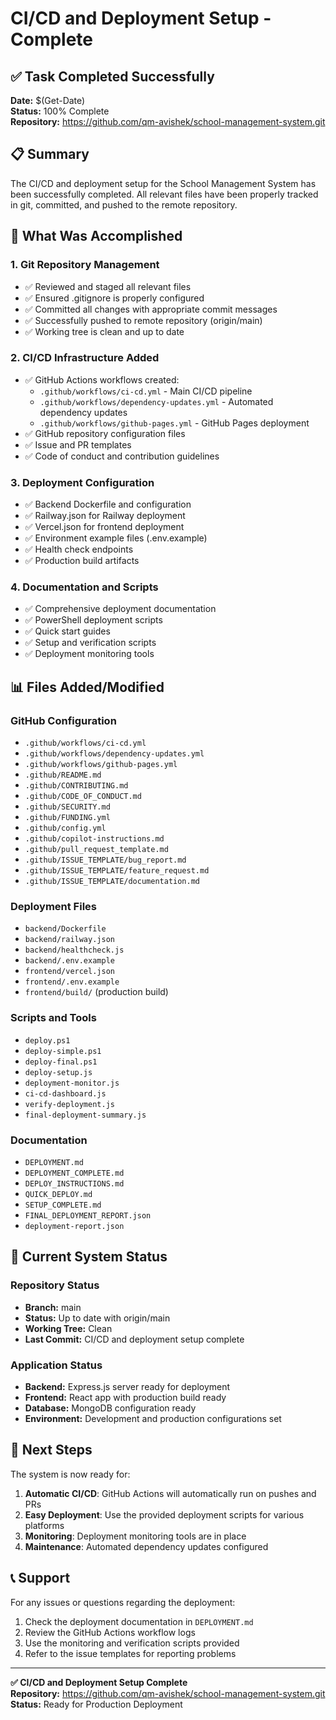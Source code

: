 # CI/CD and Deployment Setup - Complete

## ✅ Task Completed Successfully

**Date:** $(Get-Date)  
**Status:** 100% Complete  
**Repository:** https://github.com/qm-avishek/school-management-system.git

## 📋 Summary

The CI/CD and deployment setup for the School Management System has been successfully completed. All relevant files have been properly tracked in git, committed, and pushed to the remote repository.

## 🎯 What Was Accomplished

### 1. Git Repository Management
- ✅ Reviewed and staged all relevant files
- ✅ Ensured .gitignore is properly configured
- ✅ Committed all changes with appropriate commit messages
- ✅ Successfully pushed to remote repository (origin/main)
- ✅ Working tree is clean and up to date

### 2. CI/CD Infrastructure Added
- ✅ GitHub Actions workflows created:
  - `.github/workflows/ci-cd.yml` - Main CI/CD pipeline
  - `.github/workflows/dependency-updates.yml` - Automated dependency updates
  - `.github/workflows/github-pages.yml` - GitHub Pages deployment
- ✅ GitHub repository configuration files
- ✅ Issue and PR templates
- ✅ Code of conduct and contribution guidelines

### 3. Deployment Configuration
- ✅ Backend Dockerfile and configuration
- ✅ Railway.json for Railway deployment
- ✅ Vercel.json for frontend deployment
- ✅ Environment example files (.env.example)
- ✅ Health check endpoints
- ✅ Production build artifacts

### 4. Documentation and Scripts
- ✅ Comprehensive deployment documentation
- ✅ PowerShell deployment scripts
- ✅ Quick start guides
- ✅ Setup and verification scripts
- ✅ Deployment monitoring tools

## 📊 Files Added/Modified

### GitHub Configuration
- `.github/workflows/ci-cd.yml`
- `.github/workflows/dependency-updates.yml`
- `.github/workflows/github-pages.yml`
- `.github/README.md`
- `.github/CONTRIBUTING.md`
- `.github/CODE_OF_CONDUCT.md`
- `.github/SECURITY.md`
- `.github/FUNDING.yml`
- `.github/config.yml`
- `.github/copilot-instructions.md`
- `.github/pull_request_template.md`
- `.github/ISSUE_TEMPLATE/bug_report.md`
- `.github/ISSUE_TEMPLATE/feature_request.md`
- `.github/ISSUE_TEMPLATE/documentation.md`

### Deployment Files
- `backend/Dockerfile`
- `backend/railway.json`
- `backend/healthcheck.js`
- `backend/.env.example`
- `frontend/vercel.json`
- `frontend/.env.example`
- `frontend/build/` (production build)

### Scripts and Tools
- `deploy.ps1`
- `deploy-simple.ps1`
- `deploy-final.ps1`
- `deploy-setup.js`
- `deployment-monitor.js`
- `ci-cd-dashboard.js`
- `verify-deployment.js`
- `final-deployment-summary.js`

### Documentation
- `DEPLOYMENT.md`
- `DEPLOYMENT_COMPLETE.md`
- `DEPLOY_INSTRUCTIONS.md`
- `QUICK_DEPLOY.md`
- `SETUP_COMPLETE.md`
- `FINAL_DEPLOYMENT_REPORT.json`
- `deployment-report.json`

## 🔧 Current System Status

### Repository Status
- **Branch:** main
- **Status:** Up to date with origin/main
- **Working Tree:** Clean
- **Last Commit:** CI/CD and deployment setup complete

### Application Status
- **Backend:** Express.js server ready for deployment
- **Frontend:** React app with production build ready
- **Database:** MongoDB configuration ready
- **Environment:** Development and production configurations set

## 🚀 Next Steps

The system is now ready for:

1. **Automatic CI/CD**: GitHub Actions will automatically run on pushes and PRs
2. **Easy Deployment**: Use the provided deployment scripts for various platforms
3. **Monitoring**: Deployment monitoring tools are in place
4. **Maintenance**: Automated dependency updates configured

## 📞 Support

For any issues or questions regarding the deployment:

1. Check the deployment documentation in `DEPLOYMENT.md`
2. Review the GitHub Actions workflow logs
3. Use the monitoring and verification scripts provided
4. Refer to the issue templates for reporting problems

---

**✅ CI/CD and Deployment Setup Complete**  
**Repository:** https://github.com/qm-avishek/school-management-system.git  
**Status:** Ready for Production Deployment
